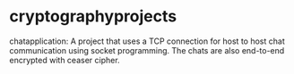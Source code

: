 # cryptographyprojects
chatapplication: A project that uses a TCP connection for host to host chat communication using socket programming. The chats are also end-to-end encrypted with ceaser cipher.
